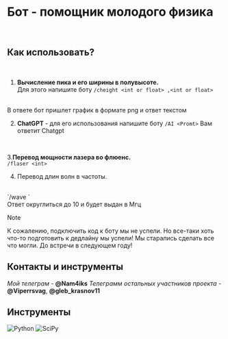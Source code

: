 <h1>Бот - помощник молодого физика</h1><br>
<h2>Как использовать?</h2><br>

1. **Вычисление пика и его ширины в полувысоте.**  
Для этого напишите боту `/cheight <int or float> ,<int or float>`
<br> 
В ответе бот пришлет график в формате png и ответ текстом
<br>

2. **ChatGPT** - для его использования напишите боту `/AI <Promt>` 
Вам ответит Chatgpt
<br>

3.**Перевод мощности лазера во флюенс.**
<br>
`/flaser <int>`
<br>

4. Перевод длин волн в частоты.
<br> 
`/wave <int>`
<br>
Ответ округлиться до 10 и будет выдан в Мгц
<br>

> [!NOTE]
> К сожалению, подключить код к боту мы не успели. Но все-таки хоть что-то подготовить к дедлайну мы успели! Мы старались  сделать все что могли. До встречи в следующем году! 

<h2>Контакты и инструменты</h2>


_Мой телеграм_ - **@Nam4iks**
_Телеграмм остальных участников проекта -_ **@Viperrsvag**, **@gleb_krasnov11**


<h2>Инструменты</h2>

![Python](https://img.shields.io/badge/python-3670A0?style=for-the-badge\&logo=python\&logoColor=ffdd54)
![SciPy](https://img.shields.io/badge/SciPy-%230C55A5.svg?style=for-the-badge\&logo=scipy\&logoColor=%white)
